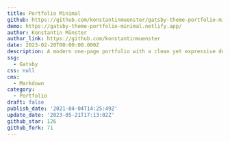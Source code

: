 ```yaml
---
title: Portfolio Minimal
github: https://github.com/konstantinmuenster/gatsby-theme-portfolio-minimal
demo: https://gatsby-theme-portfolio-minimal.netlify.app/
author: Konstantin Münster
author_link: https://github.com/konstantinmuenster
date: 2023-02-20T00:00:00.000Z
description: A modern one-page portfolio with a clean yet expressive design.
ssg:
  - Gatsby
css: null
cms:
  - Markdown
category:
  - Portfolio
draft: false
publish_date: '2021-04-04T14:25:49Z'
update_date: '2023-05-21T17:13:02Z'
github_star: 126
github_fork: 71
---
```

